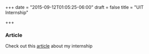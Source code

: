 +++
date = "2015-09-12T01:05:25-06:00"
draft = false
title = "UIT Internship"

+++

### Article
Check out this [article](https://it.utah.edu/news/september_2015/CIS-interns.php) about my internship
